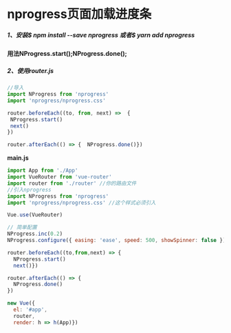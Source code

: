 # nprogress页面加载进度条

##### 1、安装$ npm install --save nprogress 或者$ yarn add nprogress
**用法NProgress.start();NProgress.done();**
##### 2、使用router.js

```javascript
//导入
import NProgress from 'nprogress'
import 'nprogress/nprogress.css'

router.beforeEach((to, from, next) =>  { 
 NProgress.start()  
 next()
})

router.afterEach(() => {  NProgress.done()})
```
**main.js**
```javascript
import App from './App'
import VueRouter from 'vue-router'
import router from './router' //你的路由文件
//引入nprogress
import NProgress from 'nprogress'
import 'nprogress/nprogress.css' //这个样式必须引入

Vue.use(VueRouter)

// 简单配置
NProgress.inc(0.2)
NProgress.configure({ easing: 'ease', speed: 500, showSpinner: false })

router.beforeEach((to,from,next) => {
  NProgress.start()
  next()})

router.afterEach(() => {
  NProgress.done()
})

new Vue({
  el: '#app',
  router,
  render: h => h(App)})
```
